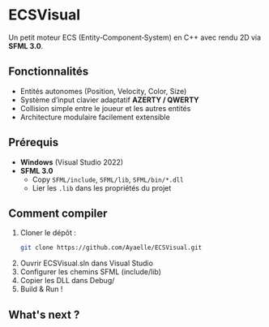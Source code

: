 # ECSVisual

Un petit moteur ECS (Entity‑Component‑System) en C++ avec rendu 2D via **SFML 3.0**.

## Fonctionnalités

- Entités autonomes (Position, Velocity, Color, Size)
- Système d’input clavier adaptatif **AZERTY / QWERTY**
- Collision simple entre le joueur et les autres entités
- Architecture modulaire facilement extensible

## Prérequis

- **Windows** (Visual Studio 2022)
- **SFML 3.0**
  - Copy `SFML/include`, `SFML/lib`, `SFML/bin/*.dll`
  - Lier les `.lib` dans les propriétés du projet

## Comment compiler

1. Cloner le dépôt :
   ```bash
   git clone https://github.com/Ayaelle/ECSVisual.git
2. Ouvrir ECSVisual.sln dans Visual Studio
3. Configurer les chemins SFML (include/lib)
4. Copier les DLL dans Debug/
5. Build & Run !

## What's next ?